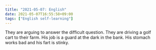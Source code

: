 ```yaml
---
title: "2021-05-07: English"
date: 2021-05-07T16:55:58+09:00
tags: ["English self-learning"]
---
```


They are arguing to answer the difficult question.
They are driving a golf cart to their farm.
His job is a guard at the dark in the bank.
His stomach works bad and his fart is stinky.
